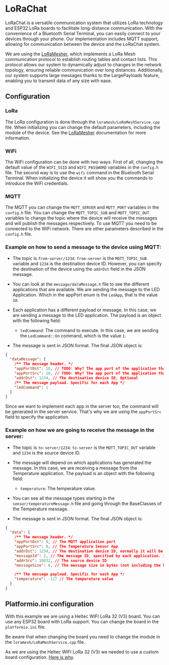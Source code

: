 # LoRaChat

LoRaChat is a versatile communication system that utilizes LoRa technology and ESP32 LoRa boards to facilitate long-distance communication. With the convenience of a Bluetooth Serial Terminal, you can easily connect to your devices through your phone. Our implementation includes MQTT support, allowing for communication between the device and the LoRaChat system.

We are using the [LoRaMesher](https://github.com/LoRaMesher/LoRaMesher), which implements a LoRa Mesh communication protocol to establish routing tables and contact lists. This protocol allows our system to dynamically adjust to changes in the network topology, ensuring reliable communication over long distances. Additionally, our system supports large messages thanks to the LargePayloads feature, enabling you to transmit data of any size with ease.

## Configuration

### LoRa

The LoRa configuration is done through the `loramesh/LoRaMeshService.cpp` file. When initializing you can change the default parameters, including the module of the device. See the [LoRaMesher](https://github.com/LoRaMesher/LoRaMesher) documentation for more information.

### WiFi

The WiFi configuration can be done with two ways. First of all, changing the default value of the `WIFI_SSID` and `WIFI_PASSWORD` variables in the `config.h` file. The second way is to use the `wifi` command in the Bluetooth Serial Terminal. When initializing the device it will show you the commands to introduce the WiFi credentials.

### MQTT

The MQTT you can change the `MQTT_SERVER` and `MQTT_PORT` variables in the `config.h` file. You can change the `MQTT_TOPIC_SUB` and `MQTT_TOPIC_OUT` variables to change the topic where the device will receive the messages and will publish the messages respectively.
To use MQTT you need to be connected to the WiFi network. There are other parameters described in the `config.h` file.

### Example on how to send a message to the device using MQTT:

- The topic is `from-server/1234`: `from-server` is the `MQTT_TOPIC_SUB` variable and `1234` is the destination device ID. However, you can specify the destination of the device using the `addrDst` field in the JSON message.

- You can look at the `message/dataMessage.h` file to see the different applications that are available. We are sending the message to the LED Application. Which in the appPort enum is the `LedApp`, that is the value `10`.

- Each application has a different payload or message. In this case, we are sending a message to the LED application. The payload is an object with the following field:

  - `ledCommand`: The command to execute. In this case, we are sending the `LedCommand::On` command, which is the value `1`.

- The message is sent in JSON format. The final JSON object is:

```json
{
  "dataMessage": {
    /** The message header. */
    "appPortDst": 10, // TODO: Why? The app port of the application that is sending the message. In this case, the LED App.
    "appPortSrc": 10, // TODO: Why? The app port of the application that is sending the message. In this case, the LED App.
    "addrDst": 1234, // The destination device ID, Optional
    /** The message payload. Specific for each App */
    "ledCommand": 1
  }
}


```

Since we want to implement each app in the server too, the command will be generated in the server service. That's why we are using the `appPortSrc` field to specify the application.

### Example on how we are going to receive the message in the server:

- The topic is `to-server/1234`: `to-server` is the `MQTT_TOPIC_OUT` variable and `1234` is the source device ID.

- The message will depend on which applications has generated the message. In this case, we are receiving a message from the Temperature application. The payload is an object with the following field:

  - `temperature`: The temperature value. 

- You can see all the message types starting in the `sensor/temperatureMessage.h` file and going through the BaseClasses of the Temperature message.

- The message is sent in JSON format. The final JSON object is:

```json
{
  "data": {
    /** The message header. */
    "appPortDst": 8, // The MQTT application port
    "appPortSrc": 9, // The Temperature Sensor App
    "addrDst": 1234, // The destination device ID, normally it will be the gateway responsible of sending the message to the server.
    "messageId": 2, // The message ID, specified by each application. In this case, the Temperature Sensor App will increase the message ID by 1 each time it sends a message.
    "addrSrc": 10832, // The source device ID
    "messageSize": 6, // The message size in bytes (not including the header)

    /** The message payload. Specific for each App */
    "temperature": -127 // The temperature value
  }
}
```

## Platformio.ini configuration

With this example we are using a Heltec WIFI LoRa 32 (V3) board. You can use any ESP32 board with LoRa support. You can change the board in the `platformio.ini` file.

Be aware that when changing the board you need to change the module in the `loramesh/LoRaMeshService.cpp` file.

As we are using the Heltec WIFI LoRa 32 (V3) we needed to use a custom board configuration. [Here is why](http://community.heltec.cn/t/heltec-board-migration-from-v2-to-v3/12667).